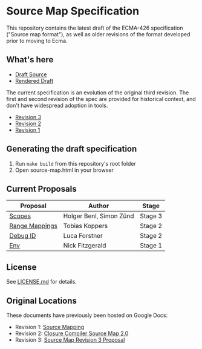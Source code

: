 # Source Map Specification

This repository contains the latest draft of the ECMA-426 specification ("Source map format"), as
well as older revisions of the format developed prior to moving to Ecma.

## What's here

* [Draft Source](source-map.bs)
* [Rendered Draft](https://tc39.es/ecma426/)

The current specification is an evolution of the original third revision. The
first and second revision of the spec are provided for historical context, and
don't have widespread adoption in tools.

* [Revision 3](source-map-rev3.md)
* [Revision 2](source-map-rev2.md)
* [Revision 1](source-map-rev1.md)

## Generating the draft specification

1. Run `make build` from this repository's root folder
2. Open source-map.html in your browser

## Current Proposals

| Proposal                                                                                   | Author                  | Stage   |
| ------------------------------------------------------------------------------------------ | ----------------------- | ------- |
| [Scopes](https://github.com/tc39/ecma426/blob/main/proposals/scopes.md)                 | Holger Benl, Simon Zünd | Stage 3 |
| [Range Mappings](https://github.com/tc39/ecma426/blob/main/proposals/range-mappings.md) | Tobias Koppers          | Stage 2 |
| [Debug ID](https://github.com/tc39/ecma426/blob/main/proposals/debug-id.md)             | Luca Forstner           | Stage 2 |
| [Env](https://github.com/tc39/ecma426/blob/main/proposals/env.md)                       | Nick Fitzgerald         | Stage 1 |

## License

See [LICENSE.md](./LICENSE.md) for details.

## Original Locations

These documents have previously been hosted on Google Docs:

* Revision 1: [Source Mapping](https://docs.google.com/document/d/1g6tuP7unEkxUSZwLm4IcLoJn1eNDhEmZLAV2kphdvOY/edit)
* Revision 2: [Closure Compiler Source Map 2.0](https://docs.google.com/document/d/1xi12LrcqjqIHTtZzrzZKmQ3lbTv9mKrN076UB-j3UZQ/edit?hl=en_US)
* Revision 3: [Source Map Revision 3 Proposal](https://docs.google.com/document/d/1U1RGAehQwRypUTovF1KRlpiOFze0b-_2gc6fAH0KY0k/edit#heading=h.1ce2c87bpj24)
